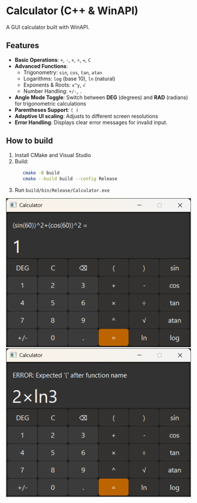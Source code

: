 # Calculator (C++ & WinAPI)
A GUI calculator built with WinAPI.

## Features
- **Basic Operations**: `+`, `-`, `×`, `÷`, `=`, `C`
- **Advanced Functions**:
  - Trigonometry: `sin`, `cos`, `tan`, `atan`
  - Logarithms: `log` (base 10), `ln` (natural)
  - Exponents & Roots: `x^y`, `√`
  - Number Handling: `+/-`, `.`
- **Angle Mode Toggle**: Switch between **DEG** (degrees) and **RAD** (radians) for trigonometric calculations
- **Parentheses Support**: `( )`
- **Adaptive UI scaling**: Adjusts to different screen resolutions
- **Error Handling**: Displays clear error messages for invalid input.

## How to build
1. Install CMake and Visual Studio
2. Build:
	```bash
	   cmake -B build
	   cmake --build build --config Release
3. Run `build/bin/Release/Calculator.exe`

![Screenshot1](screenshots/screenshot1.png)
![Screenshot2](screenshots/screenshot2.png)
